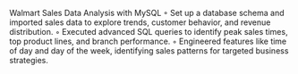 Walmart Sales Data Analysis with MySQL
 ◦ Set up a database schema and imported sales data to explore trends, customer behavior, and revenue distribution.
 ◦ Executed advanced SQL queries to identify peak sales times, top product lines, and branch performance.
 ◦ Engineered features like time of day and day of the week, identifying sales patterns for targeted business strategies.
